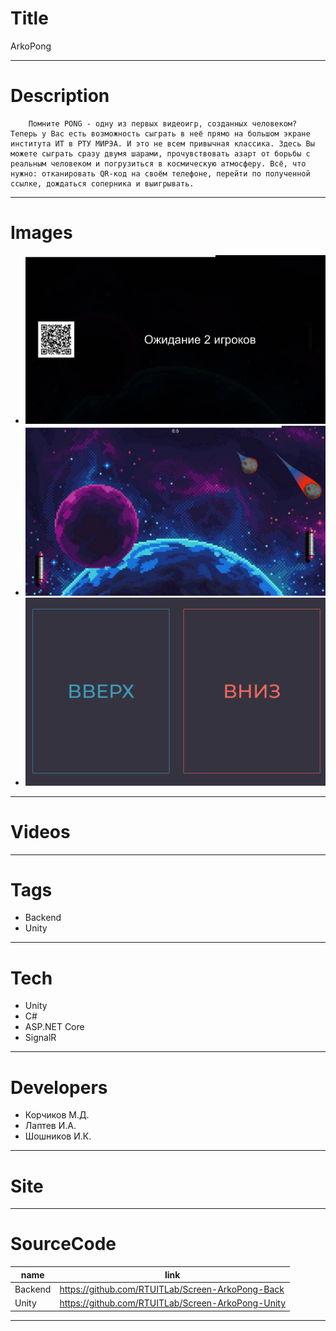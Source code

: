 # Title
ArkoPong

---

# Description

		Помните PONG - одну из первых видеоигр, созданных человеком? Теперь у Вас есть возможность сыграть в неё прямо на большом экране института ИТ в РТУ МИРЭА. И это не всем привычная классика. Здесь Вы можете сыграть сразу двумя шарами, прочувствовать азарт от борьбы с реальным человеком и погрузиться в космическую атмосферу. Всё, что нужно: отканировать QR-код на своём телефоне, перейти по полученной ссылке, дождаться соперника и выигрывать.
---

# Images
* ![](landing/wating.png)
* ![](landing/inGame.png)
* ![](landing/phoneScreen.png)
---

# Videos

---

# Tags
* Backend
* Unity
---
# Tech
* Unity
* C#
* ASP.NET Core 
* SignalR
---
# Developers
* Корчиков М.Д.
* Лаптев И.А.
* Шошников И.К.
---
# Site

---
# SourceCode
| name                         | link                                                |
| ---------------------------- | --------------------------------------------------- |
| Backend                      | https://github.com/RTUITLab/Screen-ArkoPong-Back    |
| Unity                        | https://github.com/RTUITLab/Screen-ArkoPong-Unity   |

---